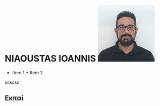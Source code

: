 # NIAOUSTAS IOANNIS             ![Nioaustas Ioannis](/images/niaoustasStudy3.jpg) 
* Item 1 * Item 2




scscsc
## Εκπαί

